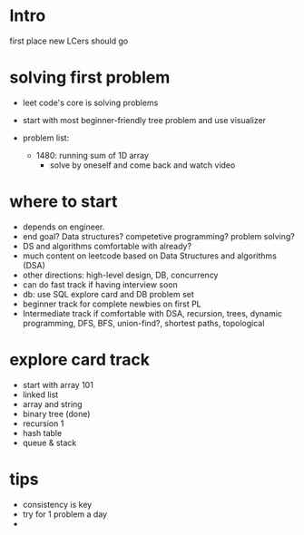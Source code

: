 # Intro

first place new LCers should go

# solving first problem 

- leet code's core is solving problems 

- start with most beginner-friendly tree problem and use visualizer 

- problem list: 
  - 1480: running sum of 1D array
    - solve by oneself and come back and watch video 

# where to start
- depends on engineer.
- end goal?  Data structures?  competetive programming?  problem solving?
- DS and algorithms comfortable with already?
- much content on leetcode based on Data Structures and algorithms (DSA)
- other directions: high-level design, DB, concurrency 
- can do fast track if having interview soon
- db: use SQL explore card and DB problem set 
- beginner track for complete newbies on first PL
- Intermediate track if comfortable with DSA, recursion, trees, dynamic programming, DFS, BFS, union-find?, shortest paths, topological 

# explore card track
- start with array 101
- linked list
- array and string
- binary tree (done)
- recursion 1
- hash table
- queue & stack

# tips
- consistency is key 
 - try for 1 problem a day 
- 